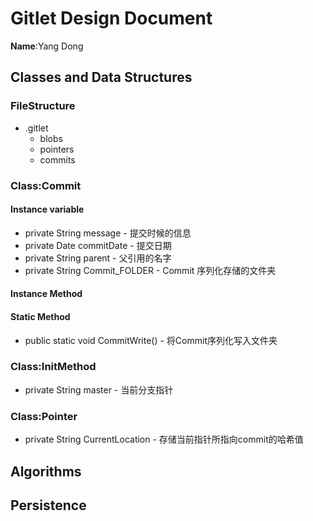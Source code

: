 # Gitlet Design Document

**Name**:Yang Dong

## Classes and Data Structures


### FileStructure
- .gitlet
   - blobs
   - pointers
   - commits


        

### Class:Commit 
#### Instance variable
* private String message - 提交时候的信息
* private Date commitDate - 提交日期
* private String parent - 父引用的名字
* private String Commit_FOLDER - Commit 序列化存储的文件夹

#### Instance Method

#### Static Method
* public static void CommitWrite() - 将Commit序列化写入文件夹


### Class:InitMethod
* private String master - 当前分支指针


### Class:Pointer 
* private String CurrentLocation - 存储当前指针所指向commit的哈希值



## Algorithms

## Persistence

